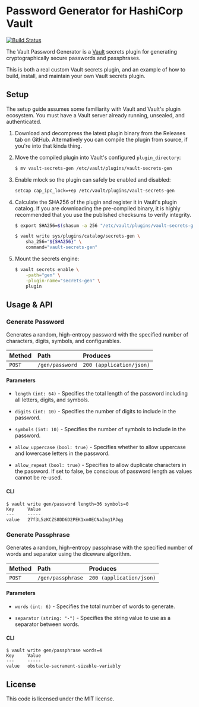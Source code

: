 # Password Generator for HashiCorp Vault

[![Build Status](https://travis-ci.org/sethvargo/vault-secrets-gen.svg?branch=master)](https://travis-ci.org/sethvargo/vault-secrets-gen)

The Vault Password Generator is a [Vault](https://www.vaultproject.io) secrets
plugin for generating cryptographically secure passwords and passphrases.

This is both a real custom Vault secrets plugin, and an example of how to build,
install, and maintain your own Vault secrets plugin.

## Setup

The setup guide assumes some familiarity with Vault and Vault's plugin
ecosystem. You must have a Vault server already running, unsealed, and
authenticated.

1. Download and decompress the latest plugin binary from the Releases tab on
GitHub. Alternatively you can compile the plugin from source, if you're into
that kinda thing.

1. Move the compiled plugin into Vault's configured `plugin_directory`:

    ```sh
    $ mv vault-secrets-gen /etc/vault/plugins/vault-secrets-gen
    ```
    
1. Enable mlock so the plugin can safely be enabled and disabled:

   ```sh
   setcap cap_ipc_lock=+ep /etc/vault/plugins/vault-secrets-gen
   ```

1. Calculate the SHA256 of the plugin and register it in Vault's plugin catalog.
If you are downloading the pre-compiled binary, it is highly recommended that
you use the published checksums to verify integrity.

    ```sh
    $ export SHA256=$(shasum -a 256 "/etc/vault/plugins/vault-secrets-gen" | cut -d' ' -f1)

    $ vault write sys/plugins/catalog/secrets-gen \
        sha_256="${SHA256}" \
        command="vault-secrets-gen"
    ```

1. Mount the secrets engine:

    ```sh
    $ vault secrets enable \
        -path="gen" \
        -plugin-name="secrets-gen" \
        plugin
    ```

## Usage & API

### Generate Password

Generates a random, high-entropy password with the specified number of
characters, digits, symbols, and configurables.

| Method   | Path                         | Produces                 |
| :------- | :--------------------------- | :----------------------- |
| `POST`   | `/gen/password`              | `200 (application/json)` |

#### Parameters

- `length` `(int: 64)` - Specifies the total length of the password including
  all letters, digits, and symbols.

- `digits` `(int: 10)` - Specifies the number of digits to include in the
  password.

- `symbols` `(int: 10)` - Specifies the number of symbols to include in the
  password.

- `allow_uppercase` `(bool: true)` - Specifies whether to allow uppercase and
  lowercase letters in the password.

- `allow_repeat` `(bool: true)` - Specifies to allow duplicate characters in the
  password. If set to false, be conscious of password length as values cannot be
  re-used.

#### CLI

```
$ vault write gen/password length=36 symbols=0
Key  	Value
---  	-----
value	27f3L5zKCZS8DD6D2PEK1xm0ECNaImg1PJqg
```

### Generate Passphrase

Generates a random, high-entropy passphrase with the specified number of words
and separator using the diceware algorithm.

| Method   | Path                         | Produces                 |
| :------- | :--------------------------- | :----------------------- |
| `POST`   | `/gen/passphrase`            | `200 (application/json)` |

#### Parameters

- `words` `(int: 6)` - Specifies the total number of words to generate.

- `separator` `(string: "-")` - Specifies the string value to use as a separator
  between words.

#### CLI

```
$ vault write gen/passphrase words=4
Key  	Value
---  	-----
value	obstacle-sacrament-sizable-variably
```

## License

This code is licensed under the MIT license.
